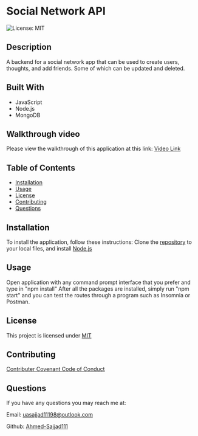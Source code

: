 # Social Network API

![License: MIT](https://img.shields.io/badge/License-MIT-yellow.svg)

## Description
A backend for a social network app that can be used to create users, thoughts, and add friends. Some of which can be updated and deleted.

## Built With
* JavaScript
* Node.js
* MongoDB

## Walkthrough video
Please view the walkthrough of this application at this link: [Video Link](https://drive.google.com/file/d/1hMIUl8vyoOgGbxgasi_QrQa9_W8sUgji/view)

## Table of Contents
* [Installation](#installation)
* [Usage](#usage)
* [License](#license)
* [Contributing](#contributing)
* [Questions](#questions)

## Installation
To install the application, follow these instructions:
Clone the [repository](https://github.com/Ahmed-Sajjad111/social-network-api) to your local files, and install [Node.js](https://nodejs.org/en/)

## Usage
Open application with any command prompt interface that you prefer and type in "npm install" After all the packages are installed, simply run "npm start" and you can test the routes through a program such as Insomnia or Postman.

## License
This project is licensed under [MIT](https://opensource.org/licenses/MIT)

## Contributing
[Contributer Covenant Code of Conduct](https://www.contributor-covenant.org/version/2/1/code_of_conduct/)

## Questions
If you have any questions you may reach me at:

Email: uasajjad11198@outlook.com

Github: [Ahmed-Sajjad111](https://github.com/Ahmed-Sajjad111/)